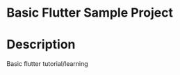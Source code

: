 # Basic Flutter Sample Project
Description
==================================
Basic flutter tutorial/learning
